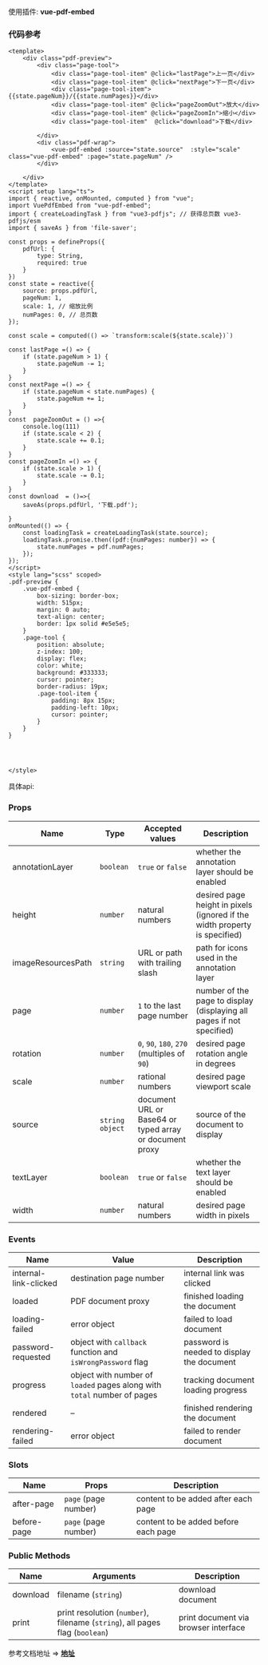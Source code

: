 使用插件:  **vue-pdf-embed**

### **代码参考**

```
<template>
	<div class="pdf-preview">
		<div class="page-tool">
			<div class="page-tool-item" @click="lastPage">上一页</div>
			<div class="page-tool-item" @click="nextPage">下一页</div>
			<div class="page-tool-item">{{state.pageNum}}/{{state.numPages}}</div>
			<div class="page-tool-item" @click="pageZoomOut">放大</div>
			<div class="page-tool-item" @click="pageZoomIn">缩小</div>
			<div class="page-tool-item"  @click="download">下载</div>

		</div>
		<div class="pdf-wrap">
			<vue-pdf-embed :source="state.source"  :style="scale"  class="vue-pdf-embed" :page="state.pageNum" />
		</div>

	</div>
</template>
<script setup lang="ts">
import { reactive, onMounted, computed } from "vue";
import VuePdfEmbed from "vue-pdf-embed";
import { createLoadingTask } from "vue3-pdfjs"; // 获得总页数 vue3-pdfjs/esm
import { saveAs } from 'file-saver';

const props = defineProps({
	pdfUrl: {
		type: String,
		required: true
	}
})
const state = reactive({
	source: props.pdfUrl,
	pageNum: 1,
	scale: 1, // 缩放比例
	numPages: 0, // 总页数
});

const scale = computed(() => `transform:scale(${state.scale})`)

const lastPage =() => {
	if (state.pageNum > 1) {
		state.pageNum -= 1;
	}
}
const nextPage =() => {
	if (state.pageNum < state.numPages) {
		state.pageNum += 1;
	}
}
const  pageZoomOut = () =>{
	console.log(111)
	if (state.scale < 2) {
		state.scale += 0.1;
	}
}
const pageZoomIn =() => {
	if (state.scale > 1) {
		state.scale -= 0.1;
	}
}
const download  = ()=>{
	saveAs(props.pdfUrl, '下载.pdf');

}
onMounted(() => {
	const loadingTask = createLoadingTask(state.source);
	loadingTask.promise.then((pdf:{numPages: number}) => {
		state.numPages = pdf.numPages;
	});
});
</script>
<style lang="scss" scoped>
.pdf-preview {
	.vue-pdf-embed {
		box-sizing: border-box;
		width: 515px;
		margin: 0 auto;
		text-align: center;
		border: 1px solid #e5e5e5;
	}
	.page-tool {
		position: absolute;
		z-index: 100;
		display: flex;
		color: white;
		background: #333333;
		cursor: pointer;
		border-radius: 19px;
		.page-tool-item {
			padding: 8px 15px;
			padding-left: 10px;
			cursor: pointer;
		}
	}
}




</style>
```

具体api:



### Props

| Name               | Type              | Accepted values                                         | Description                                                  |
| ------------------ | ----------------- | ------------------------------------------------------- | ------------------------------------------------------------ |
| annotationLayer    | `boolean`         | `true` or `false`                                       | whether the annotation layer should be enabled               |
| height             | `number`          | natural numbers                                         | desired page height in pixels (ignored if the width property is specified) |
| imageResourcesPath | `string`          | URL or path with trailing slash                         | path for icons used in the annotation layer                  |
| page               | `number`          | `1` to the last page number                             | number of the page to display (displaying all pages if not specified) |
| rotation           | `number`          | `0`, `90`, `180`, `270` (multiples of `90`)             | desired page rotation angle in degrees                       |
| scale              | `number`          | rational numbers                                        | desired page viewport scale                                  |
| source             | `string` `object` | document URL or Base64 or typed array or document proxy | source of the document to display                            |
| textLayer          | `boolean`         | `true` or `false`                                       | whether the text layer should be enabled                     |
| width              | `number`          | natural numbers                                         | desired page width in pixels                                 |

### Events

| Name                  | Value                                                        | Description                                |
| --------------------- | ------------------------------------------------------------ | ------------------------------------------ |
| internal-link-clicked | destination page number                                      | internal link was clicked                  |
| loaded                | PDF document proxy                                           | finished loading the document              |
| loading-failed        | error object                                                 | failed to load document                    |
| password-requested    | object with `callback` function and `isWrongPassword` flag   | password is needed to display the document |
| progress              | object with number of `loaded` pages along with `total` number of pages | tracking document loading progress         |
| rendered              | –                                                            | finished rendering the document            |
| rendering-failed      | error object                                                 | failed to render document                  |

### Slots

| Name        | Props                | Description                          |
| ----------- | -------------------- | ------------------------------------ |
| after-page  | `page` (page number) | content to be added after each page  |
| before-page | `page` (page number) | content to be added before each page |

### Public Methods

| Name     | Arguments                                                    | Description                          |
| -------- | ------------------------------------------------------------ | ------------------------------------ |
| download | filename (`string`)                                          | download document                    |
| print    | print resolution (`number`), filename (`string`), all pages flag (`boolean`) | print document via browser interface |



参考文档地址  =>  [**地址**](https://www.npmjs.com/package/vue-pdf-embed?activeTab=readme) 
